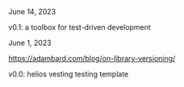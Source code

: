 June 14, 2023

v0.1: a toolbox for test-driven development 

June 1, 2023

https://adambard.com/blog/on-library-versioning/

v0.0: helios vesting testing template
